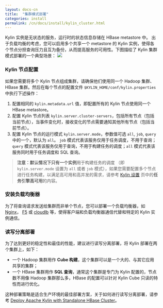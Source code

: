 ```yaml
---
layout: docs-cn
title:  "集群模式部署"
categories: install
permalink: /cn/docs/install/kylin_cluster.html
---
```


Kylin 实例是无状态的服务，运行时的状态信息存储在 HBase metastore 中。 出于负载均衡的考虑，您可以启用多个共享一个 metastore 的 Kylin 实例，使得各个节点分担查询压力且互为备份，从而提高服务的可用性。下图描绘了 Kylin 集群模式部署的一个典型场景：
![](/images/install/kylin_server_modes.png)



### Kylin 节点配置

如果您需要将多个 Kylin 节点组成集群，请确保他们使用同一个 Hadoop 集群、HBase 集群。然后在每个节点的配置文件 `$KYLIN_HOME/conf/kylin.properties` 中执行下述操作：

1. 配置相同的 `kylin.metadata.url` 值，即配置所有的 Kylin 节点使用同一个 HBase metastore。
2. 配置 Kylin 节点列表 `kylin.server.cluster-servers`，包括所有节点（包括当前节点），当事件变化时，接收变化的节点需要通知其他所有节点（包括当前节点）。
3. 配置 Kylin 节点的运行模式 `kylin.server.mode`，参数值可选 `all`, `job`, `query` 中的一个，默认为 `all`。
`job` 模式代表该服务仅用于任务调度，不用于查询；`query` 模式代表该服务仅用于查询，不用于构建任务的调度；`all` 模式代表该服务同时用于任务调度和 SQL 查询。
> **注意：**默认情况下只有**一个实例**用于构建任务的调度 （即 `kylin.server.mode` 设置为 `all` 或者 `job` 模式），如果您需要配置多个节点进行任务构建，以满足高可用和高并发的需求，请参考 [Kylin 设置](/docs/install/configuration.html) 页中的**任务引擎高可用**的内容。



### 安装负载均衡器

为了将查询请求发送给集群而非单个节点，您可以部署一个负载均衡器，如 [Nginx](http://nginx.org/en/)， [F5](https://www.f5.com/) 或 [cloudlb](https://rubygems.org/gems/cloudlb/) 等，使得客户端和负载均衡器通信代替和特定的 Kylin 实例通信。



### 读写分离部署

为了达到更好的稳定性和最佳的性能，建议进行读写分离部署，将 Kylin 部署在两个集群上，如下：

* 一个 Hadoop 集群用作 **Cube 构建**，这个集群可以是一个大的、与其它应用共享的集群；
* 一个 HBase 集群用作 **SQL 查询**，通常这个集群是专门为 Kylin 配置的，节点数不用像 Hadoop 集群那么多，HBase 的配置可以针对 Kylin Cube 只读的特性而进行优化。

这种部署策略是适合生产环境的最佳部署方案，关于如何进行读写分离部署，请参考 [Deploy Apache Kylin with Standalone HBase Cluster](/blog/2016/06/10/standalone-hbase-cluster/)。